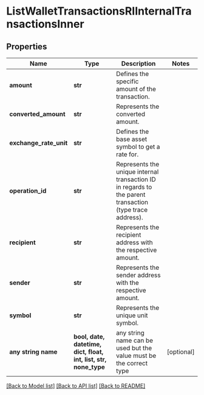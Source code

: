 # ListWalletTransactionsRIInternalTransactionsInner


## Properties
Name | Type | Description | Notes
------------ | ------------- | ------------- | -------------
**amount** | **str** | Defines the specific amount of the transaction. | 
**converted_amount** | **str** | Represents the converted amount. | 
**exchange_rate_unit** | **str** | Defines the base asset symbol to get a rate for. | 
**operation_id** | **str** | Represents the unique internal transaction ID in regards to the parent transaction (type trace address). | 
**recipient** | **str** | Represents the recipient address with the respective amount. | 
**sender** | **str** | Represents the sender address with the respective amount. | 
**symbol** | **str** | Represents the unique unit symbol. | 
**any string name** | **bool, date, datetime, dict, float, int, list, str, none_type** | any string name can be used but the value must be the correct type | [optional]

[[Back to Model list]](../README.md#documentation-for-models) [[Back to API list]](../README.md#documentation-for-api-endpoints) [[Back to README]](../README.md)


